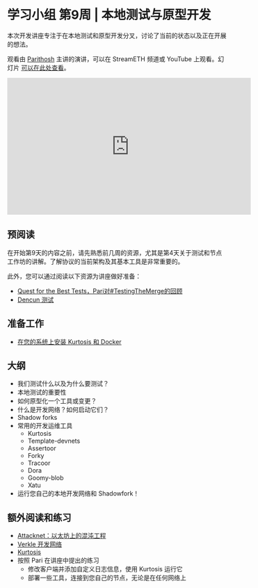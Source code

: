 # 学习小组 第9周 | 本地测试与原型开发

本次开发讲座专注于在本地测试和原型开发分叉，讨论了当前的状态以及正在开展的想法。

观看由 [Parithosh](https://twitter.com/parithosh_j) 主讲的演讲，可以在 StreamETH 频道或 YouTube 上观看。幻灯片 [可以在此处查看](https://github.com/eth-protocol-fellows/protocol-studies/blob/main/docs/eps/presentations/week9-dev.pdf)。

<iframe width="560" height="315" src="https://www.youtube.com/embed/Enf8006zKLI?si=hJe4xFqiY81C0DwQ" title="YouTube video player" frameborder="0" allow="accelerometer; autoplay; clipboard-write; encrypted-media; gyroscope; picture-in-picture; web-share" referrerpolicy="strict-origin-when-cross-origin" allowfullscreen></iframe>

## 预阅读

在开始第9天的内容之前，请先熟悉前几周的资源，尤其是第4天关于测试和节点工作坊的讲解。了解协议的当前架构及其基本工具是非常重要的。

此外，您可以通过阅读以下资源为讲座做好准备：
- [Quest for the Best Tests，Pari对#TestingTheMerge的回顾](https://archive.devcon.org/archive/watch/6/quest-for-the-best-tests-a-retrospective-on-testingthemerge/?tab=YouTube)
- [Dencun 测试](https://www.youtube.com/watch?v=88tZticGbTo)

## 准备工作
- [在您的系统上安装 Kurtosis 和 Docker](https://docs.kurtosis.com/quickstart/)

## 大纲

- 我们测试什么以及为什么要测试？
- 本地测试的重要性
- 如何原型化一个工具或变更？
- 什么是开发网络？如何启动它们？
- Shadow forks
- 常用的开发运维工具
  - Kurtosis
  - Template-devnets
  - Assertoor
  - Forky
  - Tracoor
  - Dora
  - Goomy-blob
  - Xatu
- 运行您自己的本地开发网络和 Shadowfork！

## 额外阅读和练习

- [Attacknet：以太坊上的混沌工程](https://ethpandaops.io/posts/attacknet-introduction/)
- [Verkle 开发网络](https://github.com/ethpandaops/verkle-devnets)
- [Kurtosis](https://github.com/kurtosis-tech/kurtosis)
- 按照 Pari 在讲座中提出的练习
   - 修改客户端并添加自定义日志信息，使用 Kurtosis 运行它
   - 部署一些工具，连接到您自己的节点，无论是在任何网络上
